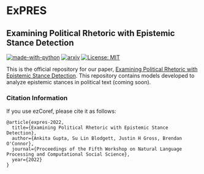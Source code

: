 # ExPRES

## Examining Political Rhetoric with Epistemic Stance Detection

[![made-with-python](https://img.shields.io/badge/Made%20with-Python-red.svg)](#python)
[![arxiv](https://img.shields.io/badge/arXiv-2205.09726-b31b1b.svg)]()
[![License: MIT](https://img.shields.io/badge/license-MIT-blue)](https://opensource.org/licenses/MIT)

This is the official repository for our paper, [Examining Political Rhetoric with Epistemic Stance Detection]().
This repository contains models developed to analyze epistemic stances in political text (coming soon).


### Citation Information
If you use ezCoref, please cite it as follows:
```
@article{expres-2022,
  title={Examining Political Rhetoric with Epistemic Stance Detection},
  author={Ankita Gupta, Su Lin Blodgett, Justin H Gross, Brendan O'Connor},
  journal={Proceedings of the Fifth Workshop on Natural Language Processing and Computational Social Science},
  year={2022}
}
```


